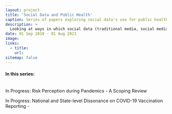 ```yaml
---
layout: project
title: 'Social Data and Public Health'
caption: Series of papers exploring social data's use for public health (field of infodemiology)
description: >
  Looking at ways in which social data (traditional media, social media) can supplement public health research.
date: 01 Sep 2019 - 01 Aug 2023
image: 
links:
  - title: 
    url: 
sitemap: false
---
```


<h4>In this series:</h4>
<br>
In Progress: Risk Perception during Pandemics - A Scoping Review

<p>

In Progress: National and State-level Dissonance on COVID-19 Vaccination Reporting - 